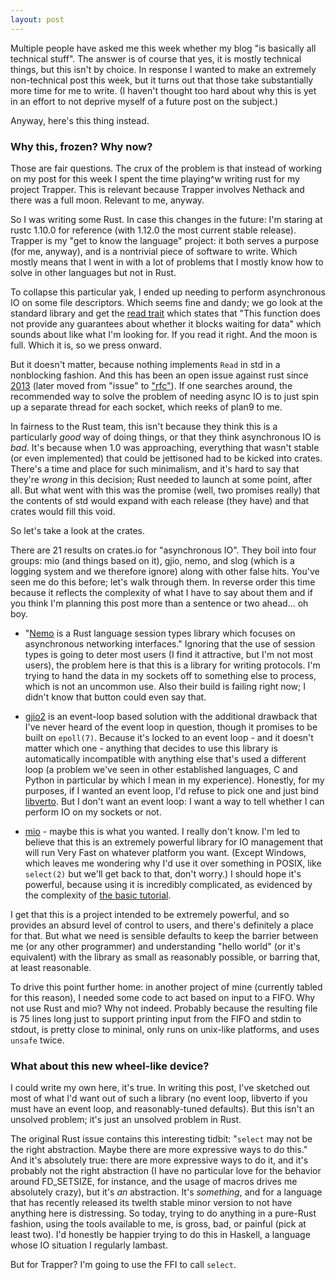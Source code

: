 ```yaml
---
layout: post
---
```


Multiple people have asked me this week whether my blog "is basically all
technical stuff".  The answer is of course that yes, it is mostly technical
things, but this isn't by choice.  In response I wanted to make an extremely
non-technical post this week, but it turns out that those take substantially
more time for me to write.  (I haven't thought too hard about why this is yet
in an effort to not deprive myself of a future post on the subject.)

Anyway, here's this thing instead.

### Why this, frozen?  Why now?

Those are fair questions.  The crux of the problem is that instead of working
on my post for this week I spent the time playing^w writing rust for my
project Trapper.  This is relevant because Trapper involves Nethack and there
was a full moon.  Relevant to me, anyway.

So I was writing some Rust.  In case this changes in the future: I'm staring
at rustc 1.10.0 for reference (with 1.12.0 the most current stable release).
Trapper is my "get to know the language" project: it both serves a purpose
(for me, anyway), and is a nontrivial piece of software to write.  Which
mostly means that I went in with a lot of problems that I mostly know how to
solve in other languages but not in Rust.

To collapse this particular yak, I ended up needing to perform asynchronous IO
on some file descriptors.  Which seems fine and dandy; we go look at the
standard library and get the
[read trait](https://doc.rust-lang.org/1.5.0/std/io/trait.Read.html#tymethod.read)
which states that "This function does not provide any guarantees about whether
it blocks waiting for data" which sounds about like what I'm looking for.  If
you read it right.  And the moon is full.  Which it is, so we press onward.

But it doesn't matter, because nothing implements `Read` in std in a
nonblocking fashion.  And this has been an open issue against rust since
[2013](https://github.com/rust-lang/rust/issues/6842) (later moved from
"issue" to ["rfc"](https://github.com/rust-lang/rfcs/issues/1081)).  If one
searches around, the recommended way to solve the problem of needing async IO
is to just spin up a separate thread for each socket, which reeks of plan9 to
me.

In fairness to the Rust team, this isn't because they think this is a
particularly *good* way of doing things, or that they think asynchronous IO is
*bad*.  It's because when 1.0 was approaching, everything that wasn't stable
(or even implemented) that could be jettisoned had to be kicked into crates.
There's a time and place for such minimalism, and it's hard to say that
they're *wrong* in this decision; Rust needed to launch at some point, after
all.  But what went with this was the promise (well, two promises really) that
the contents of std would expand with each release (they have) and that crates
would fill this void.

So let's take a look at the crates.

There are 21 results on crates.io for "asynchronous IO".  They boil into four
groups: mio (and things based on it), gjio, nemo, and slog (which is a logging
system and we therefore ignore) along with other false hits.  You've seen me
do this before; let's walk through them.  In reverse order this time because
it reflects the complexity of what I have to say about them and if you think
I'm planning this post more than a sentence or two ahead... oh boy.

- "[Nemo](https://github.com/ebfull/nemo) is a Rust language session types
  library which focuses on asynchronous networking interfaces."  Ignoring that
  the use of session types is going to deter most users (I find it attractive,
  but I'm not most users), the problem here is that this is a library for
  writing protocols.  I'm trying to hand the data in my sockets off to
  something else to process, which is not an uncommon use.  Also their build
  is failing right now; I didn't know that button could even say that.

- [gjio2](https://github.com/dwrensha/gjio) is an event-loop based solution
  with the additional drawback that I've never heard of the event loop in
  question, though it promises to be built on `epoll(7)`.  Because it's locked
  to an event loop - and it doesn't matter which one - anything that decides
  to use this library is automatically incompatible with anything else that's
  used a different loop (a problem we've seen in other established languages,
  C and Python in particular by which I mean in my experience).  Honestly, for
  my purposes, if I wanted an event loop, I'd refuse to pick one and just bind
  [libverto](https://github.com/npmccallum/libverto).  But I don't want an
  event loop: I want a way to tell whether I can perform IO on my sockets or
  not.

- [mio](https://github.com/carllerche/mio) - maybe this is what you wanted.  I
  really don't know.  I'm led to believe that this is an extremely powerful
  library for IO management that will run Very Fast on whatever platform you
  want.  (Except Windows, which leaves me wondering why I'd use it over
  something in POSIX, like `select(2)` but we'll get back to that, don't
  worry.)  I should hope it's powerful, because using it is incredibly
  complicated, as evidenced by the complexity of
  [the basic tutorial](https://github.com/carllerche/mio/blob/getting-started/doc/getting-started.md).

I get that this is a project intended to be extremely powerful, and so
provides an absurd level of control to users, and there's definitely a place
for that.  But what we need is sensible defaults to keep the barrier between
me (or any other programmer) and understanding "hello world" (or it's
equivalent) with the library as small as reasonably possible, or barring that,
at least reasonable.

To drive this point further home: in another project of mine (currently tabled
for this reason), I needed some code to act based on input to a FIFO.  Why not
use Rust and mio?  Why not indeed.  Probably because the resulting file is 75
lines long just to support printing input from the FIFO and stdin to stdout,
is pretty close to mininal, only runs on unix-like platforms, and uses
`unsafe` twice.

### What about this new wheel-like device?

I could write my own here, it's true.  In writing this post, I've sketched out
most of what I'd want out of such a library (no event loop, libverto if you
must have an event loop, and reasonably-tuned defaults).  But this isn't an
unsolved problem; it's just an unsolved problem in Rust.

The original Rust issue contains this interesting tidbit: "`select` may not be
the right abstraction. Maybe there are more expressive ways to do this."  And
it's absolutely true: there are more expressive ways to do it, and it's
probably not the right abstraction (I have no particular love for the behavior
around FD_SETSIZE, for instance, and the usage of macros drives me absolutely
crazy), but it's *an* abstraction.  It's *something*, and for a language that
has recently released its twelth stable minor version to not have anything
here is distressing.  So today, trying to do anything in a pure-Rust fashion,
using the tools available to me, is gross, bad, or painful (pick at least
two).  I'd honestly be happier trying to do this in Haskell, a language whose
IO situation I regularly lambast.

But for Trapper?  I'm going to use the FFI to call `select`.
